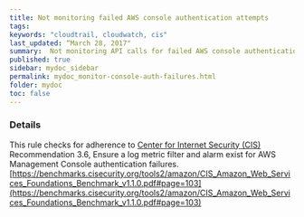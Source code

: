 ```yaml
---
title: Not monitoring failed AWS console authentication attempts
tags:
keywords: "cloudtrail, cloudwatch, cis"
last_updated: “March 28, 2017"
summary:  Not monitoring API calls for failed AWS console authentication attempts
published: true
sidebar: mydoc_sidebar
permalink: mydoc_monitor-console-auth-failures.html
folder: mydoc
toc: false
---
```


### Details  
This rule checks for adherence to [Center for Internet Security (CIS)](https://www.cisecurity.org/) Recommendation 3.6, Ensure a log metric filter and alarm exist for AWS Management Console authentication failures. [https://benchmarks.cisecurity.org/tools2/amazon/CIS_Amazon_Web_Services_Foundations_Benchmark_v1.1.0.pdf#page=103](https://benchmarks.cisecurity.org/tools2/amazon/CIS_Amazon_Web_Services_Foundations_Benchmark_v1.1.0.pdf#page=103) 
